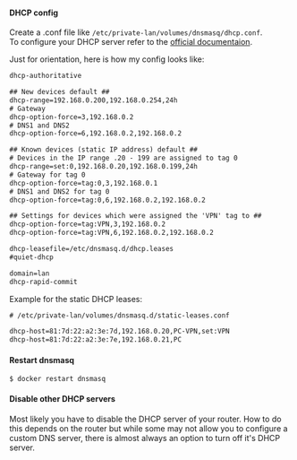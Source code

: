 #### DHCP config

Create a .conf file like ```/etc/private-lan/volumes/dnsmasq/dhcp.conf```.  
To configure your DHCP server refer to the [official documentaion](http://www.thekelleys.org.uk/dnsmasq/docs/dnsmasq-man.html).

Just for orientation, here is how my config looks like:

```xml
dhcp-authoritative

## New devices default ##
dhcp-range=192.168.0.200,192.168.0.254,24h
# Gateway
dhcp-option-force=3,192.168.0.2
# DNS1 and DNS2
dhcp-option-force=6,192.168.0.2,192.168.0.2

## Known devices (static IP address) default ##
# Devices in the IP range .20 - 199 are assigned to tag 0
dhcp-range=set:0,192.168.0.20,192.168.0.199,24h
# Gateway for tag 0
dhcp-option-force=tag:0,3,192.168.0.1
# DNS1 and DNS2 for tag 0
dhcp-option-force=tag:0,6,192.168.0.2,192.168.0.2

## Settings for devices which were assigned the 'VPN' tag to ##
dhcp-option-force=tag:VPN,3,192.168.0.2
dhcp-option-force=tag:VPN,6,192.168.0.2,192.168.0.2

dhcp-leasefile=/etc/dnsmasq.d/dhcp.leases
#quiet-dhcp

domain=lan
dhcp-rapid-commit
```

Example for the static DHCP leases:

```xml
# /etc/private-lan/volumes/dnsmasq.d/static-leases.conf

dhcp-host=81:7d:22:a2:3e:7d,192.168.0.20,PC-VPN,set:VPN
dhcp-host=81:7d:22:a2:3e:7e,192.168.0.21,PC
```

#### Restart dnsmasq

    $ docker restart dnsmasq

#### Disable other DHCP servers

Most likely you have to disable the DHCP server of your router. How to do this depends on the router but while some may not allow you to configure a custom DNS server, there is almost always an option to turn off it's DHCP server.